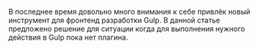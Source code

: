 В последнее время довольно много внимания к себе привлёк новый инструмент для 
фронтенд разработки Gulp. В данной статье предложено решение для ситуации 
когда для выполнения нужного действия в Gulp пока нет плагина.  